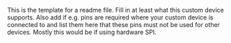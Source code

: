 This is the template for a readme file.
Fill in at least what this custom device supports.
Also add if e.g. pins are required where your custom device is connected to and list them here that these pins must not be used for other devices.
Mostly this would be if using hardware SPI.
